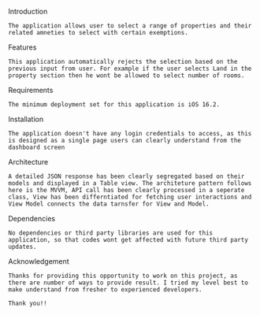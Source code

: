 Introduction

    The application allows user to select a range of properties and their related amneties to select with certain exemptions.
    
Features

    This application automatically rejects the selection based on the previous input from user. For example if the user selects Land in the property section then he wont be allowed to select number of rooms.
    
Requirements

    The minimum deployment set for this application is iOS 16.2.
    
Installation

    The application doesn't have any login credentials to access, as this is designed as a single page users can clearly understand from the dashboard screen
    
Architecture

    A detailed JSON response has been clearly segregated based on their models and displayed in a Table view. The architeture pattern follows here is the MVVM, API call has been clearly processed in a seperate class, View has been differntiated for fetching user interactions and View Model connects the data tarnsfer for View and Model. 
    
Dependencies

    No dependencies or third party libraries are used for this application, so that codes wont get affected with future third party updates.
    
Acknowledgement

    Thanks for providing this opportunity to work on this project, as there are number of ways to provide result. I tried my level best to make understand from fresher to experienced developers.
    
    Thank you!!
